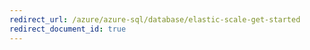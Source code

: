 ```yaml
---
redirect_url: /azure/azure-sql/database/elastic-scale-get-started
redirect_document_id: true
---
```

